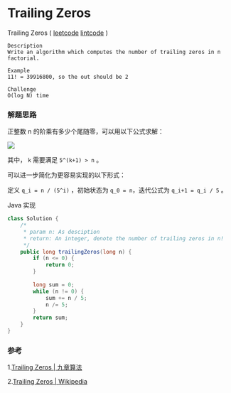 #  Trailing Zeros

 Trailing Zeros ( [leetcode]()  [lintcode](http://www.lintcode.com/en/problem/trailing-zeros/) )

```
Description
Write an algorithm which computes the number of trailing zeros in n factorial.

Example
11! = 39916800, so the out should be 2

Challenge 
O(log N) time
```

### 解题思路

正整数 n 的阶乘有多少个尾随零，可以用以下公式求解：

![](http://ww1.sinaimg.cn/mw690/600e6311jw1f85xk6r7yzj20h802pdfw.jpg)

其中， `k` 需要满足 `5^(k+1) > n` 。

可以进一步简化为更容易实现的以下形式：

定义 `q_i = n / (5^i)` ，初始状态为 `q_0 = n`，迭代公式为 `q_i+1 = q_i / 5` 。

Java 实现

```java
class Solution {
    /*
     * param n: As desciption
     * return: An integer, denote the number of trailing zeros in n!
     */
    public long trailingZeros(long n) {
        if (n <= 0) {
            return 0;
        }
        
        long sum = 0;
        while (n != 0) {
            sum += n / 5;
            n /= 5;
        }
        return sum;
    }
}
```



### 参考

1.[Trailing Zeros | 九章算法](http://www.jiuzhang.com/solutions/trailing-zeros/)

2.[Trailing Zeros | Wikipedia](https://en.wikipedia.org/wiki/Trailing_zero)